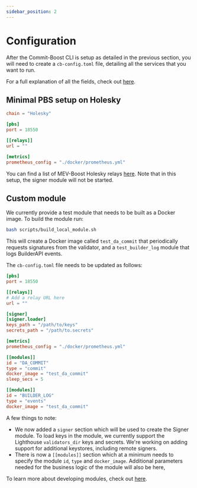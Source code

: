 ```yaml
---
sidebar_position: 2
---
```


# Configuration

After the Commit-Boost CLI is setup as detailed in the previous section, you will need to create a `cb-config.toml` file, detailing all the services that you want to run. 

For a full explanation of all the fields, check out [here](https://github.com/Commit-Boost/commit-boost-client/blob/main/config.example.toml).

## Minimal PBS setup on Holesky
```toml
chain = "Holesky"

[pbs]
port = 18550

[[relays]]
url = ""

[metrics]
prometheus_config = "./docker/prometheus.yml"
```

You can find a list of MEV-Boost Holesky relays [here](https://www.coincashew.com/coins/overview-eth/mev-boost/mev-relay-list#holesky-testnet-relays).
Note that in this setup, the signer module will not be started.

## Custom module
We currently provide a test module that needs to be built as a Docker image. To build the module run:
```bash
bash scripts/build_local_module.sh
```
This will create a Docker image called `test_da_commit` that periodically requests signatures from the validator, and a `test_builder_log` module that logs BuilderAPI events. 

The `cb-config.toml` file needs to be updated as follows:
```toml
[pbs]
port = 18550

[[relays]]
# Add a relay URL here
url = ""

[signer]
[signer.loader]
keys_path = "/path/to/keys"
secrets_path = "/path/to.secrets"

[metrics]
prometheus_config = "./docker/prometheus.yml"

[[modules]]
id = "DA_COMMIT"
type = "commit"
docker_image = "test_da_commit"
sleep_secs = 5

[[modules]]
id = "BUILDER_LOG"
type = "events"
docker_image = "test_da_commit"
```

A few things to note:
- We now added a `signer` section which will be used to create the Signer module. To load keys in the module, we currently support the Lighthouse `validators_dir` keys and secrets. We're working on adding support for additional keystores, including remote signers.
- There is now a `[[modules]]` section which at a minimum needs to specify the module `id`, `type` and `docker_image`. Additional parameters needed for the business logic of the module will also be here,

To learn more about developing modules, check out [here](/category/developing).